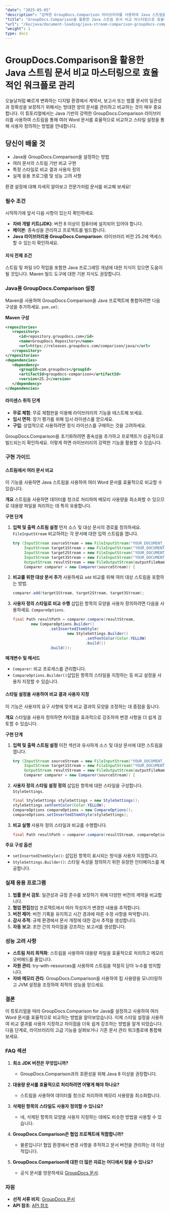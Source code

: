 ```yaml
---
"date": "2025-05-05"
"description": "강력한 GroupDocs.Comparison 라이브러리를 사용하여 Java 스트림을 사용하여 Word 문서를 효율적으로 비교하는 방법을 알아보세요. 스트림 기반 비교 기능을 숙달하고 스타일을 사용자 정의하세요."
"title": "GroupDocs.Comparison을 활용한 Java 스트림 문서 비교 마스터링으로 효율적인 워크플로 관리"
"url": "/ko/java/document-loading/java-stream-comparison-groupdocs-comparison/"
"weight": 1
type: docs
---
```

# GroupDocs.Comparison을 활용한 Java 스트림 문서 비교 마스터링으로 효율적인 워크플로 관리

오늘날처럼 빠르게 변화하는 디지털 환경에서 계약서, 보고서 또는 법률 문서의 일관성과 정확성을 보장하기 위해서는 방대한 양의 문서를 관리하고 비교하는 것이 매우 중요합니다. 이 튜토리얼에서는 Java 기반의 강력한 GroupDocs.Comparison 라이브러리를 사용하여 스트림을 통해 여러 Word 문서를 효율적으로 비교하고 스타일 설정을 통해 사용자 정의하는 방법을 안내합니다.

## 당신이 배울 것
- Java용 GroupDocs.Comparison을 설정하는 방법
- 여러 문서의 스트림 기반 비교 구현
- 특정 스타일로 비교 결과 사용자 정의
- 실제 응용 프로그램 및 성능 고려 사항

환경 설정에 대해 자세히 알아보고 전문가처럼 문서를 비교해 보세요!

### 필수 조건
시작하기에 앞서 다음 사항이 있는지 확인하세요.
- **자바 개발 키트(JDK)**: 버전 8 이상이 컴퓨터에 설치되어 있어야 합니다.
- **메이븐**: 종속성을 관리하고 프로젝트를 빌드합니다.
- **Java 라이브러리용 GroupDocs.Comparison**: 라이브러리 버전 25.2에 액세스할 수 있는지 확인하세요.

#### 지식 전제 조건
스트림 및 파일 I/O 작업을 포함한 Java 프로그래밍 개념에 대한 지식이 있으면 도움이 될 것입니다. Maven 빌드 도구에 대한 기본 지식도 권장합니다.

### Java용 GroupDocs.Comparison 설정
Maven을 사용하여 GroupDocs.Comparison을 Java 프로젝트에 통합하려면 다음 구성을 추가하세요. `pom.xml`:

**Maven 구성**
```xml
<repositories>
   <repository>
      <id>repository.groupdocs.com</id>
      <name>GroupDocs Repository</name>
      <url>https://releases.groupdocs.com/comparison/java/</url>
   </repository>
</repositories>
<dependencies>
   <dependency>
      <groupId>com.groupdocs</groupId>
      <artifactId>groupdocs-comparison</artifactId>
      <version>25.2</version>
   </dependency>
</dependencies>
```

#### 라이센스 취득 단계
- **무료 체험**: 무료 체험판을 이용해 라이브러리의 기능을 테스트해 보세요.
- **임시 면허**: 장기 평가를 위해 임시 라이센스를 얻으세요.
- **구입**: 상업적으로 사용하려면 정식 라이선스를 구매하는 것을 고려하세요.

GroupDocs.Comparison을 초기화하려면 종속성을 추가하고 프로젝트가 성공적으로 빌드되는지 확인하세요. 이렇게 하면 라이브러리의 강력한 기능을 활용할 수 있습니다.

### 구현 가이드
#### 스트림에서 여러 문서 비교
이 기능을 사용하면 Java 스트림을 사용하여 여러 Word 문서를 효율적으로 비교할 수 있습니다.

**개요**
스트림을 사용하면 데이터를 청크로 처리하여 메모리 사용량을 최소화할 수 있으므로 대용량 파일을 처리하는 데 특히 유용합니다.

**구현 단계**
1. **입력 및 출력 스트림 설정**
   먼저 소스 및 대상 문서의 경로를 정의하세요. `FileInputStream` 비교하려는 각 문서에 대한 입력 스트림을 엽니다.
   ```java
   try (InputStream sourceStream = new FileInputStream("YOUR_DOCUMENT_DIRECTORY/SOURCE_WORD");
        InputStream target1Stream = new FileInputStream("YOUR_DOCUMENT_DIRECTORY/TARGET1_WORD");
        InputStream target2Stream = new FileInputStream("YOUR_DOCUMENT_DIRECTORY/TARGET2_WORD");
        InputStream target3Stream = new FileInputStream("YOUR_DOCUMENT_DIRECTORY/TARGET3_WORD");
        OutputStream resultStream = new FileOutputStream(outputFileName);
        Comparer comparer = new Comparer(sourceStream)) {
   ```

2. **비교를 위한 대상 문서 추가**
   사용하세요 `add` 비교를 위해 여러 대상 스트림을 포함하는 방법.
   ```java
   comparer.add(target1Stream, target2Stream, target3Stream);
   ```

3. **사용자 정의 스타일로 비교 수행**
   삽입된 항목의 모양을 사용자 정의하려면 다음을 사용하세요. `CompareOptions`.
   ```java
   final Path resultPath = comparer.compare(resultStream,
           new CompareOptions.Builder()
                   .setInsertedItemStyle(
                           new StyleSettings.Builder()
                                   .setFontColor(Color.YELLOW)
                                   .build())
                   .build());
   ```

**매개변수 및 메서드**
- `Comparer`: 비교 프로세스를 관리합니다.
- `CompareOptions.Builder()`삽입된 항목의 스타일을 지정하는 등 비교 설정을 사용자 지정할 수 있습니다.

#### 스타일 설정을 사용하여 비교 결과 사용자 지정
이 기능은 사용자의 요구 사항에 맞게 비교 결과의 모양을 조정하는 데 중점을 둡니다.

**개요**
스타일을 사용자 정의하면 차이점을 효과적으로 강조하여 변경 사항을 더 쉽게 검토할 수 있습니다.

**구현 단계**
1. **입력 및 출력 스트림 설정**
   이전 섹션과 유사하게 소스 및 대상 문서에 대한 스트림을 엽니다.
   ```java
   try (InputStream sourceStream = new FileInputStream("YOUR_DOCUMENT_DIRECTORY/SOURCE_WORD");
        InputStream target1Stream = new FileInputStream("YOUR_DOCUMENT_DIRECTORY/TARGET_WORD");
        OutputStream resultStream = new FileOutputStream(outputFileName);
        Comparer comparer = new Comparer(sourceStream)) {
   ```

2. **사용자 정의 스타일 설정 정의**
   삽입된 항목에 대한 스타일을 구성합니다. `StyleSettings`.
   ```java
   final StyleSettings styleSettings = new StyleSettings();
   styleSettings.setFontColor(Color.YELLOW);
   CompareOptions compareOptions = new CompareOptions();
   compareOptions.setInsertedItemStyle(styleSettings);
   ```

3. **비교 실행**
   사용자 정의 스타일과 비교를 수행합니다.
   ```java
   final Path resultPath = comparer.compare(resultStream, compareOptions);
   ```

**주요 구성 옵션**
- `setInsertedItemStyle()`: 삽입된 항목이 표시되는 방식을 사용자 지정합니다.
- `StyleSettings.Builder()`: 스타일 속성을 정의하기 위한 유창한 인터페이스를 제공합니다.

### 실제 응용 프로그램
1. **법률 문서 검토**: 일관성과 규정 준수를 보장하기 위해 다양한 버전의 계약을 비교합니다.
2. **협업 편집**협업 프로젝트에서 여러 작성자가 변경한 내용을 추적합니다.
3. **버전 제어**: 버전 기록을 유지하고 시간 경과에 따른 수정 사항을 파악합니다.
4. **감사 추적**: 규제 환경에서 문서 개정에 대한 감사 추적을 생성합니다.
5. **자동 보고**: 초안 간의 차이점을 강조하는 보고서를 생성합니다.

### 성능 고려 사항
- **스트림 처리 최적화**: 스트림을 사용하여 대용량 파일을 효율적으로 처리하고 메모리 오버헤드를 줄입니다.
- **자원 관리**: try-with-resources를 사용하여 스트림을 적절히 닫아 누수를 방지합니다.
- **자바 메모리 관리**: GroupDocs.Comparison을 사용하여 힙 사용량을 모니터링하고 JVM 설정을 조정하여 최적의 성능을 얻으세요.

### 결론
이 튜토리얼을 따라 GroupDocs.Comparison for Java를 설정하고 사용하여 여러 Word 문서를 효율적으로 비교하는 방법을 알아보았습니다. 이제 스타일 설정을 사용하여 비교 결과를 사용자 지정하고 차이점을 더욱 쉽게 강조하는 방법을 알게 되었습니다. 다음 단계로, 라이브러리의 고급 기능을 살펴보거나 기존 문서 관리 워크플로에 통합해 보세요.

### FAQ 섹션
1. **최소 JDK 버전은 무엇입니까?**
   - GroupDocs.Comparison과의 호환성을 위해 Java 8 이상을 권장합니다.

2. **대용량 문서를 효율적으로 처리하려면 어떻게 해야 하나요?**
   - 스트림을 사용하여 데이터를 청크로 처리하여 메모리 사용량을 최소화합니다.

3. **삭제된 항목의 스타일도 사용자 정의할 수 있나요?**
   - 네, 삭제된 항목의 모양을 사용자 지정하는 데에도 비슷한 방법을 사용할 수 있습니다.

4. **GroupDocs.Comparison은 협업 프로젝트에 적합합니까?**
   - 물론입니다! 협업 환경에서 변경 사항을 추적하고 문서 버전을 관리하는 데 이상적입니다.

5. **GroupDocs.Comparison에 대한 더 많은 자료는 어디에서 찾을 수 있나요?**
   - 공식 문서를 방문하세요 [GroupDocs 문서](https://docs.groupdocs.com/comparison/java/).

### 자원
- **선적 서류 비치**: [GroupDocs 문서](https://docs.groupdocs.com/comparison/java/)
- **API 참조**: [API 참조](https://www.groupdocs.com/content/reports/documentation/api-reference/groupdocs-comparison-for-java-api)